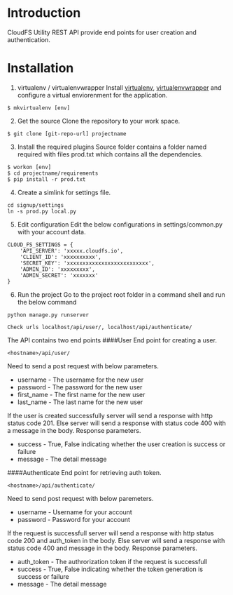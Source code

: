 # Introduction
CloudFS Utility REST API provide end points for user creation and authentication.

# Installation
1. virtualenv / virtualenvwrapper
    Install [virtualenv], [virtualenvwrapper] and configure a virtual         enviorenment for the application.
```
$ mkvirtualenv [env]
```

2. Get the source
    Clone the repository to your work space.
```
$ git clone [git-repo-url] projectname
```

3. Install the required plugins
    Source folder contains a folder named required with files prod.txt which contains all the dependencies.
```
$ workon [env]
$ cd projectname/requirements
$ pip install -r prod.txt
```

4. Create a simlink for settings file.
```
cd signup/settings
ln -s prod.py local.py
```

5. Edit configuration
    Edit the below configurations in settings/common.py with your account data.
```
CLOUD_FS_SETTINGS = {
    'API_SERVER': 'xxxxx.cloudfs.io',
    'CLIENT_ID': 'xxxxxxxxxx',
    'SECRET_KEY': 'xxxxxxxxxxxxxxxxxxxxxxxxxx',
    'ADMIN_ID': 'xxxxxxxxx',
    'ADMIN_SECRET': 'xxxxxxx'
}
```

6. Run the project
    Go to the project root folder in a command shell and run the below command
```
python manage.py runserver
```
    Check urls localhost/api/user/, localhost/api/authenticate/

The API contains two end points
####User
End point for creating a user.
```
<hostname>/api/user/
```
Need to send a post request with below parameters.
* username	- The username for the new user
* password	- The password for the new user
* first_name	- The first name for the new user
* last_name	- The last name for the new user

If the user is created successfully server will send a response with http status code 201. Else server will send a response with status code 400 with a message in the body.
Response parameters.
* success - True, False indicating whether the user creation is success or failure
* message - The detail message

####Authenticate
End point for retrieving auth token.
```
<hostname>/api/authenticate/
```

Need to send post request with below paremeters.
* username	- Username for your account
* password	- Password for your account

If the request is successfull server will send a response with http status code 200 and auth_token in the body. Else server will send a response with status code 400 and message in the body.
Response parameters.
* auth_token - The authrorization token if the request is successfull
* success - True, False indicating whether the token generation is success or failure
* message - The detail message

[virtualenv]:http://virtualenv.readthedocs.org/en/latest/virtualenv.html
[virtualenvwrapper]:http://virtualenvwrapper.readthedocs.org/en/latest/install.html
